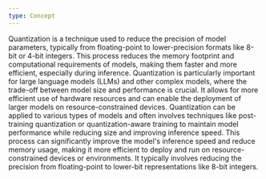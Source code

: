 ```yaml
---
type: Concept
---
```


Quantization is a technique used to reduce the precision of model parameters, typically from floating-point to lower-precision formats like 8-bit or 4-bit integers. This process reduces the memory footprint and computational requirements of models, making them faster and more efficient, especially during inference. Quantization is particularly important for large language models (LLMs) and other complex models, where the trade-off between model size and performance is crucial. It allows for more efficient use of hardware resources and can enable the deployment of larger models on resource-constrained devices. Quantization can be applied to various types of models and often involves techniques like post-training quantization or quantization-aware training to maintain model performance while reducing size and improving inference speed. This process can significantly improve the model's inference speed and reduce memory usage, making it more efficient to deploy and run on resource-constrained devices or environments. It typically involves reducing the precision from floating-point to lower-bit representations like 8-bit integers.